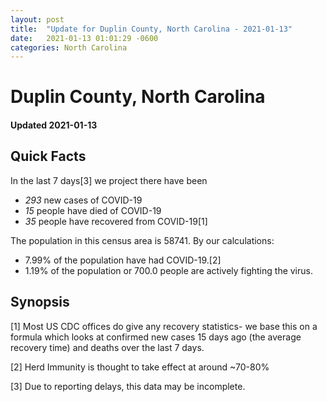 ```yaml
---
layout: post
title:  "Update for Duplin County, North Carolina - 2021-01-13"
date:   2021-01-13 01:01:29 -0600
categories: North Carolina
---
```


# Duplin County, North Carolina
#### Updated 2021-01-13

## Quick Facts

In the last 7 days[3] we project there have been
- *293* new cases of COVID-19
- *15* people have died of COVID-19
- *35* people have recovered from COVID-19[1]

The population in this census area is 58741. By our calculations:
- 7.99% of the population have had COVID-19.[2]
- 1.19% of the population or 700.0 people are actively fighting the virus.

## Synopsis




[1] Most US CDC offices do give any recovery statistics- we base this on a formula which looks at confirmed new cases
15 days ago (the average recovery time) and deaths over the last 7 days.

[2] Herd Immunity is thought to take effect at around ~70-80%

[3] Due to reporting delays, this data may be incomplete.
 
    